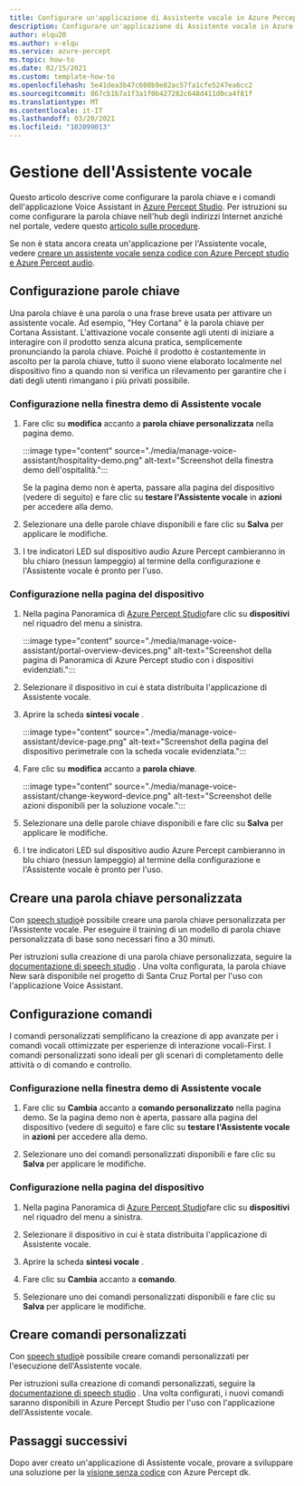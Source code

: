 ```yaml
---
title: Configurare un'applicazione di Assistente vocale in Azure Percept Studio
description: Configurare un'applicazione di Assistente vocale in Azure Percept Studio
author: elqu20
ms.author: v-elqu
ms.service: azure-percept
ms.topic: how-to
ms.date: 02/15/2021
ms.custom: template-how-to
ms.openlocfilehash: 5e41dea3b47c608b9e82ac57fa1cfe5247ea6cc2
ms.sourcegitcommit: 867cb1b7a1f3a1f0b427282c648d411d0ca4f81f
ms.translationtype: MT
ms.contentlocale: it-IT
ms.lasthandoff: 03/20/2021
ms.locfileid: "102099013"
---
```

# <a name="managing-your-voice-assistant"></a>Gestione dell'Assistente vocale

Questo articolo descrive come configurare la parola chiave e i comandi dell'applicazione Voice Assistant in [Azure Percept Studio](https://go.microsoft.com/fwlink/?linkid=2135819). Per istruzioni su come configurare la parola chiave nell'hub degli indirizzi Internet anziché nel portale, vedere questo [articolo sulle procedure](./how-to-configure-voice-assistant.md).

Se non è stata ancora creata un'applicazione per l'Assistente vocale, vedere [creare un assistente vocale senza codice con Azure Percept studio e Azure Percept audio](./tutorial-no-code-speech.md).

## <a name="keyword-configuration"></a>Configurazione parole chiave

Una parola chiave è una parola o una frase breve usata per attivare un assistente vocale. Ad esempio, "Hey Cortana" è la parola chiave per Cortana Assistant. L'attivazione vocale consente agli utenti di iniziare a interagire con il prodotto senza alcuna pratica, semplicemente pronunciando la parola chiave. Poiché il prodotto è costantemente in ascolto per la parola chiave, tutto il suono viene elaborato localmente nel dispositivo fino a quando non si verifica un rilevamento per garantire che i dati degli utenti rimangano i più privati possibile.

### <a name="configuration-within-the-voice-assistant-demo-window"></a>Configurazione nella finestra demo di Assistente vocale

1. Fare clic su **modifica** accanto a **parola chiave personalizzata** nella pagina demo.

    :::image type="content" source="./media/manage-voice-assistant/hospitality-demo.png" alt-text="Screenshot della finestra demo dell'ospitalità.":::

    Se la pagina demo non è aperta, passare alla pagina del dispositivo (vedere di seguito) e fare clic su **testare l'Assistente vocale** in **azioni** per accedere alla demo.

1. Selezionare una delle parole chiave disponibili e fare clic su **Salva** per applicare le modifiche.

1. I tre indicatori LED sul dispositivo audio Azure Percept cambieranno in blu chiaro (nessun lampeggio) al termine della configurazione e l'Assistente vocale è pronto per l'uso.

### <a name="configuration-within-the-device-page"></a>Configurazione nella pagina del dispositivo

1. Nella pagina Panoramica di [Azure Percept Studio](https://go.microsoft.com/fwlink/?linkid=2135819)fare clic su **dispositivi** nel riquadro del menu a sinistra.

    :::image type="content" source="./media/manage-voice-assistant/portal-overview-devices.png" alt-text="Screenshot della pagina di Panoramica di Azure Percept studio con i dispositivi evidenziati.":::

1. Selezionare il dispositivo in cui è stata distribuita l'applicazione di Assistente vocale.

1. Aprire la scheda **sintesi vocale** .

    :::image type="content" source="./media/manage-voice-assistant/device-page.png" alt-text="Screenshot della pagina del dispositivo perimetrale con la scheda vocale evidenziata.":::

1. Fare clic su **modifica** accanto a **parola chiave**.

    :::image type="content" source="./media/manage-voice-assistant/change-keyword-device.png" alt-text="Screenshot delle azioni disponibili per la soluzione vocale.":::

1. Selezionare una delle parole chiave disponibili e fare clic su **Salva** per applicare le modifiche.

1. I tre indicatori LED sul dispositivo audio Azure Percept cambieranno in blu chiaro (nessun lampeggio) al termine della configurazione e l'Assistente vocale è pronto per l'uso.

## <a name="create-a-custom-keyword"></a>Creare una parola chiave personalizzata

Con [speech studio](https://speech.microsoft.com/)è possibile creare una parola chiave personalizzata per l'Assistente vocale. Per eseguire il training di un modello di parola chiave personalizzata di base sono necessari fino a 30 minuti.

Per istruzioni sulla creazione di una parola chiave personalizzata, seguire la [documentazione di speech studio](https://docs.microsoft.com/azure/cognitive-services/speech-service/speech-devices-sdk-create-kws) . Una volta configurata, la parola chiave New sarà disponibile nel progetto di Santa Cruz Portal per l'uso con l'applicazione Voice Assistant.

## <a name="commands-configuration"></a>Configurazione comandi

I comandi personalizzati semplificano la creazione di app avanzate per i comandi vocali ottimizzate per esperienze di interazione vocali-First. I comandi personalizzati sono ideali per gli scenari di completamento delle attività o di comando e controllo.

### <a name="configuration-within-the-voice-assistant-demo-window"></a>Configurazione nella finestra demo di Assistente vocale

1. Fare clic su **Cambia** accanto a **comando personalizzato** nella pagina demo. Se la pagina demo non è aperta, passare alla pagina del dispositivo (vedere di seguito) e fare clic su **testare l'Assistente vocale** in **azioni** per accedere alla demo.

1. Selezionare uno dei comandi personalizzati disponibili e fare clic su **Salva** per applicare le modifiche.

### <a name="configuration-within-the-device-page"></a>Configurazione nella pagina del dispositivo

1. Nella pagina Panoramica di [Azure Percept Studio](https://go.microsoft.com/fwlink/?linkid=2135819)fare clic su **dispositivi** nel riquadro del menu a sinistra.

1. Selezionare il dispositivo in cui è stata distribuita l'applicazione di Assistente vocale.

1. Aprire la scheda **sintesi vocale** .

1. Fare clic su **Cambia** accanto a **comando**.

1. Selezionare uno dei comandi personalizzati disponibili e fare clic su **Salva** per applicare le modifiche.

## <a name="create-custom-commands"></a>Creare comandi personalizzati

Con [speech studio](https://speech.microsoft.com/)è possibile creare comandi personalizzati per l'esecuzione dell'Assistente vocale.

Per istruzioni sulla creazione di comandi personalizzati, seguire la [documentazione di speech studio](https://docs.microsoft.com/azure/cognitive-services/speech-service/quickstart-custom-commands-application) . Una volta configurati, i nuovi comandi saranno disponibili in Azure Percept Studio per l'uso con l'applicazione dell'Assistente vocale.

## <a name="next-steps"></a>Passaggi successivi

Dopo aver creato un'applicazione di Assistente vocale, provare a sviluppare una soluzione per la [visione senza codice](./tutorial-nocode-vision.md) con Azure Percept dk.